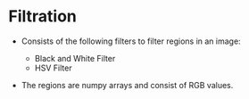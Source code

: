 # Filtration

* Consists of the following filters to filter regions in an image: 
  * Black and White Filter
  * HSV Filter

* The regions are numpy arrays and consist of RGB values.

